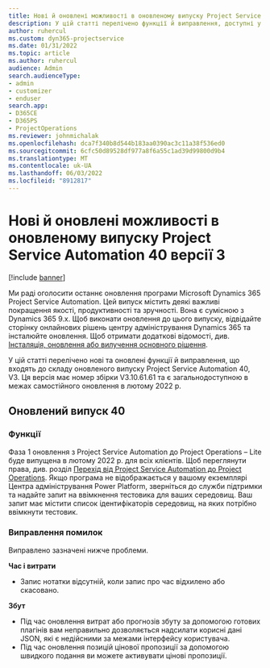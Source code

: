 ```yaml
---
title: Нові й оновлені можливості в оновленому випуску Project Service Automation 40 версії 3
description: У цій статті перелічено функції й виправлення, доступні у випуску Microsoft Dynamics 365 Project Service Automation 40, V3.
author: ruhercul
ms.custom: dyn365-projectservice
ms.date: 01/31/2022
ms.topic: article
ms.author: ruhercul
audience: Admin
search.audienceType:
- admin
- customizer
- enduser
search.app:
- D365CE
- D365PS
- ProjectOperations
ms.reviewer: johnmichalak
ms.openlocfilehash: dca7f340b8d544b183aa0390ac3c11a38f536ed0
ms.sourcegitcommit: 6cfc50d89528df977a8f6a55c1ad39d99800d9b4
ms.translationtype: MT
ms.contentlocale: uk-UA
ms.lasthandoff: 06/03/2022
ms.locfileid: "8912817"
---
```

# <a name="whats-new-or-changed-in-project-service-automation-update-release-40-v3"></a>Нові й оновлені можливості в оновленому випуску Project Service Automation 40 версії 3

[!include [banner](../includes/psa-now-project-operations.md)]

Ми раді оголосити останнє оновлення програми Microsoft Dynamics 365 Project Service Automation. Цей випуск містить деякі важливі покращення якості, продуктивності та зручності. Вона є сумісною з Dynamics 365 9.x. Щоб виконати оновлення до цього випуску, відвідайте сторінку онлайнових рішень центру адміністрування Dynamics 365 та інсталюйте оновлення. Щоб отримати додаткові відомості, див. [Інсталяція, оновлення або вилучення основного рішення](/power-platform/admin/install-remove-preferred-solution).

У цій статті перелічено нові та оновлені функції й виправлення, що входять до складу оновленого випуску Project Service Automation 40, V3. Ця версія має номер збірки V3.10.61.61 та є загальнодоступною в межах самостійного оновлення в лютому 2022 р.

## <a name="update-release-40"></a>Оновлений випуск 40

### <a name="features"></a>Функції
Фаза 1 оновлення з Project Service Automation до Project Operations – Lite буде випущена в лютому 2022 р. для всіх клієнтів. Щоб переглянути права, див. розділ [Перехід від Project Service Automation до Project Operations](upgrade-project-operations-non-stocked.md). Якщо програма не відображається у вашому екземплярі Центра адміністрування Power Platform, зверніться до служби підтримки та надайте запит на ввімкнення тестовика для ваших середовищ. Ваш запит має містити список ідентифікаторів середовищ, на яких потрібно ввімкнути тестовик.

### <a name="bug-fixes"></a>Виправлення помилок

Виправлено зазначені нижче проблеми.

**Час і витрати**
- Запис нотатки відсутній, коли запис про час відхилено або скасовано. 

**Збут**

- Під час оновлення витрат або прогнозів збуту за допомогою готових плагінів вам неправильно дозволяється надсилати корисні дані JSON, які є недійсними за межами інтерфейсу користувача.
- Під час оновлення позицій цінової пропозиції за допомогою швидкого подання ви можете активувати цінові пропозиції.
